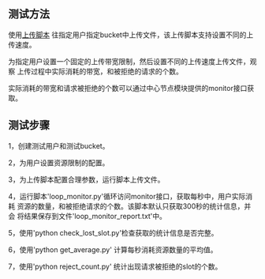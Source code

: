 ## 测试方法

使用[上传脚本](https://coding.net/u/renzhi/p/ops/git/blob/master/src/upload_directory.py)
往指定用户指定bucket中上传文件，该上传脚本支持设置不同的上传速度。

为指定用户设置一个固定的上传带宽限制，然后设置不同的上传速度上传文件，观察
上传过程中实际消耗的带宽，和被拒绝的请求的个数。

实际消耗的带宽和请求被拒绝的个数可以通过中心节点模块提供的monitor接口获取。

## 测试步骤

1，创建测试用户和测试bucket。

2，为用户设置资源限制的配置。

3，为上传脚本配置合理参数，运行脚本上传文件。

4，运行脚本'loop_monitor.py'循环访问monitor接口，获取每秒中，用户实际消耗
    资源的数量，和被拒绝请求的个数。该脚本默认只获取300秒的统计信息，并会
    将结果保存到文件'loop_monitor_report.txt'中。

5，使用'python check_lost_slot.py'检查获取的统计信息是否完整。

6，使用'python get_average.py' 计算每秒消耗资源数量的平均值。

7，使用'python reject_count.py' 统计出现请求被拒绝的slot的个数。
